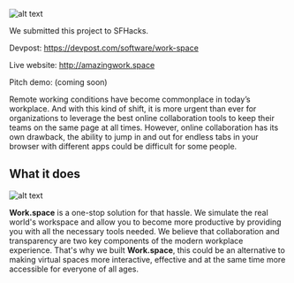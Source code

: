 ![alt text](https://media.giphy.com/media/03i0CuQE4z1gXCkCCC/giphy.gif)

We submitted this project to SFHacks.

Devpost: https://devpost.com/software/work-space

Live website: http://amazingwork.space

Pitch demo: (coming soon)

Remote working conditions have become commonplace in today’s workplace. And with this kind of shift, it is more urgent than ever for organizations to leverage the best online collaboration tools to keep their teams on the same page at all times. However, online collaboration has its own drawback, the ability to jump in and out for endless tabs in your browser with different apps could be difficult for some people.

## What it does

![alt text](https://i.imgur.com/0aFxpCM.jpg)

**Work.space** is a one-stop solution for that hassle. We simulate the real world's workspace and allow you to become more productive by providing you with all the necessary tools needed. We believe that collaboration and transparency are two key components of the modern workplace experience. That's why we built **Work.space**, this could be an alternative to making virtual spaces more interactive, effective and at the same time more accessible for everyone of all ages.
